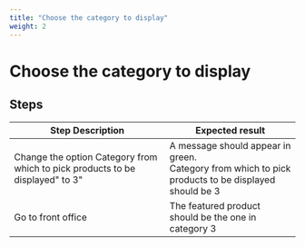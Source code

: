 ```yaml
---
title: "Choose the category to display"
weight: 2
---
```


# Choose the category to display
## Steps
| Step Description | Expected result |
| ----- | ----- |
| Change the option Category from which to pick products to be displayed" to 3" | A message should appear in green.<br>Category from which to pick products to be displayed should be 3 |
| Go to front office | The featured product should be the one in category 3 |
